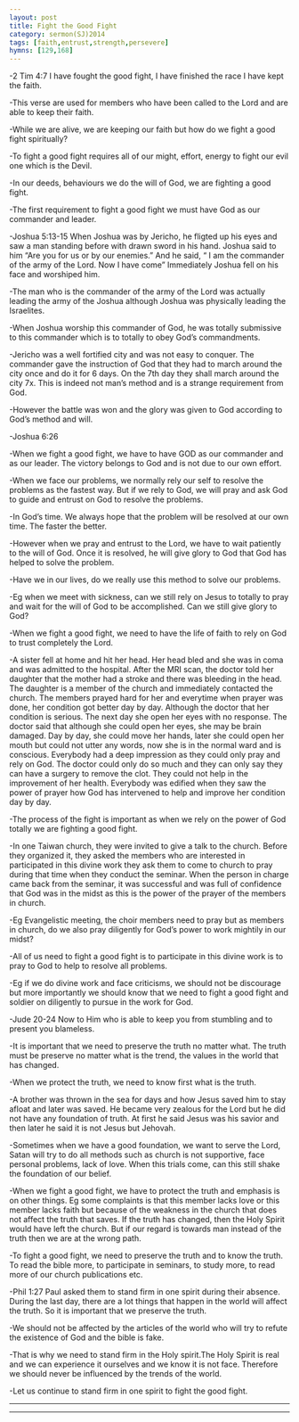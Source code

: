 ```yaml
---
layout: post
title: Fight the Good Fight
category: sermon(SJ)2014
tags: [faith,entrust,strength,persevere]
hymns: [129,168]
---
```


-2 Tim 4:7 I have fought the good fight, I have finished the race I have kept the faith. 

-This verse are used for members who have been called to the Lord and are able to keep their faith.

-While we are alive, we are keeping our faith but how do we fight a good fight spiritually?

-To fight a good fight requires all of our might, effort, energy to fight our evil one which is the Devil.

-In our deeds, behaviours we do the will of God, we are fighting a good fight.

-The first requirement to fight a good fight we must have God as our commander and leader.

-Joshua 5:13-15 When Joshua was by Jericho, he fligted up his eyes and saw a man standing before with drawn sword in his hand. Joshua said to him “Are you for us or by our enemies.” And he said, “ I am the commander of the army of the Lord. Now I have come” Immediately Joshua fell on his face and worshiped him.

-The man who is the commander of the army of the Lord was actually leading the army of the Joshua although Joshua was physically leading the Israelites. 

-When Joshua worship this commander of God, he was totally submissive to this commander which is to totally to obey God’s commandments.

-Jericho was a well fortified city and was not easy to conquer. The commander gave the instruction of God that they had to march around the city once and do it for 6 days. On the 7th day they shall march around the city 7x. This is indeed not man’s method and is a strange requirement from God.

-However the battle was won and the glory was given to God according to God’s method and will. 

-Joshua 6:26

-When we fight a good fight, we have to have GOD as our commander and as our leader. The victory belongs to God and is not due to our own effort.

-When we face our problems, we normally rely our self to resolve the problems as the fastest way. But if we rely to God, we will pray and ask God to guide and entrust on God to resolve the problems.

-In God’s time. We always hope that the problem will be resolved at our own time. The faster the better. 

-However when we pray and entrust to the Lord, we have to wait patiently to the will of God. Once it is resolved, he will give glory to God that God has helped to solve the problem.

-Have we in our lives, do we really use this method to solve our problems. 

-Eg when we meet with sickness, can we still rely on Jesus to totally to pray and wait for the will of God to be accomplished. Can we still give glory to God?

-When we fight a good fight, we need to have the life of faith to rely on God to trust completely the Lord. 

-A sister fell at home and hit her head. Her head bled and she was in coma and was admitted to the hospital. After the MRI scan, the doctor told her daughter that the mother had a stroke and there was bleeding in the head. The daughter is a member of the church and immediately contacted the church. The members prayed hard for her and everytime when prayer was done, her condition got better day by day. Although the doctor that her condition is serious. The next day she open her eyes with no response. The doctor said that although she could open her eyes, she may be brain damaged. Day by day, she could move her hands, later she could open her mouth but could not utter any words, now she is in the normal ward and is conscious. 
Everybody had a deep impression as they could only pray and rely on God. The doctor could only do so much and they can only say they can have a surgery to remove the clot. They could not help in the improvement of her health. Everybody was edified when they saw the power of prayer how God has intervened to help and improve her condition day by day.

-The process of the fight is important as when we rely on the power of God totally we are fighting a good fight.

-In one Taiwan church, they were invited to give a talk to the church. Before they organized it, they asked the members who are interested in participated in this divine work they ask them to come to church to pray during that time when they conduct the seminar. When the person in charge came back from the seminar, it was successful and was full of confidence that God was in the midst as this is the power of the prayer of the members in church.

-Eg Evangelistic meeting, the choir members need to pray but as members in church, do we also pray diligently for God’s power to work mightily in our midst? 

-All of us need to fight a good fight is to participate in this divine work is to pray to God to help to resolve all problems. 

-Eg if we do divine work and face criticisms, we should not be discourage but more importantly we should know that we need to fight a good fight and soldier on diligently to pursue in the work for God.

-Jude 20-24 Now to Him who is able to keep you from stumbling and to present you blameless. 

-It is important that we need to preserve the truth no matter what. The truth must be preserve no matter what is the trend, the values in the world that has changed.

-When we protect the truth, we need to know first what is the truth.

-A brother was thrown in the sea for days and how Jesus saved him to stay afloat and later was saved. He became very zealous for the Lord but he did not have any foundation of truth. At first he said Jesus was his savior and then later he said it is not Jesus but Jehovah. 

-Sometimes when we have a good foundation, we want to serve the Lord, Satan will try to do all methods such as church is not supportive, face personal problems, lack of love. When this trials come, can this still shake the foundation of our belief.

-When we fight a good fight, we have to protect the truth and emphasis is on other things. Eg some complaints is that this member lacks love or this member lacks faith but because of the weakness in the church that does not affect the truth that saves. If the truth has changed, then the Holy Spirit would have left the church. But if our regard is towards man instead of the truth then we are at the wrong path.

-To fight a good fight, we need to preserve the truth and to know the truth. To read the bible more, to participate in seminars, to study more, to read more of our church publications etc. 

-Phil 1:27 Paul asked them to stand firm in one spirit during their absence. During the last day, there are a lot things that happen in the world will affect the truth. So it is important that we preserve the truth.  

-We should not be affected by the articles of the world who will try to refute the existence of God and the bible is fake. 

-That is why we need to stand firm in the Holy spirit.The Holy Spirit is real and we can experience it ourselves and we know it is not face. Therefore we should never be influenced by the trends of the world. 

-Let us continue to stand firm in one spirit to fight the good fight. 




----
****
